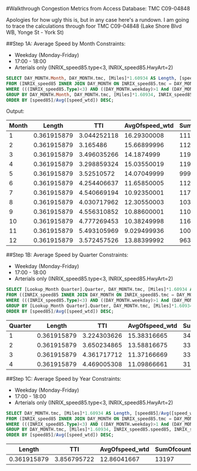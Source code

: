 #Walkthrough Congestion Metrics from Access Database: TMC C09-04848

Apologies for how ugly this is, but in any case here's a rundown. I am going to trace the calculations through foor TMC C09-04848 (Lake Shore Blvd WB, Yonge St - York St)

##Step 1A: Average Speed by Month
Constraints:

- Weekday (Monday-Friday)
- 17:00 - 18:00
- Arterials only (INRIX_speed85.type<3, INRIX_speed85.HwyArt=2)

```SQL
SELECT DAY_MONTH.Month, DAY_MONTH.tmc, [Miles]*1.60934 AS Length, [speed85]/Avg([speed_wtd]) AS TTI, Avg(DAY_MONTH.speed_wtd) AS AvgOfspeed_wtd, Sum(DAY_MONTH.Count) AS SumOfcount, Avg(DAY_MONTH.speed) AS AvgOfspeed, INRIX_speed85.speed85, INRIX_speed85.nightspeed INTO [Average Speed TTI Monthly AM]
FROM (INRIX_speed85 INNER JOIN DAY_MONTH ON INRIX_speed85.tmc = DAY_MONTH.tmc) INNER JOIN [Toronto City Inrix with Steeles] ON DAY_MONTH.tmc = [Toronto City Inrix with Steeles].Tmc
WHERE (((INRIX_speed85.Type)<3) AND ((DAY_MONTH.weekday)>1 And (DAY_MONTH.weekday)<7) AND ((DAY_MONTH.time15)>170 And (DAY_MONTH.time15)<180) AND ((INRIX_speed85.HwyArt)=2) AND (DAY_MONTH.tmc)="C09-04848"))
GROUP BY DAY_MONTH.Month, DAY_MONTH.tmc, [Miles]*1.60934, INRIX_speed85.speed85, INRIX_speed85.nightspeed
ORDER BY [speed85]/Avg([speed_wtd]) DESC;
```

Output:

| Month | Length      | TTI         | AvgOfspeed_wtd | SumOfcount | AvgOfspeed  | speed85 | nightspeed | 
|-------|-------------|-------------|----------------|------------|-------------|---------|------------| 
| 1     | 0.361915879 | 3.044252118 | 16.29300008    | 1115       | 16.88899989 | 49.6    | 34         | 
| 2     | 0.361915879 | 3.165486    | 15.66899996    | 1124       | 15.67350006 | 49.6    | 34         | 
| 3     | 0.361915879 | 3.496035266 | 14.1874999     | 1195       | 14.30849996 | 49.6    | 34         | 
| 4     | 0.361915879 | 3.298859324 | 15.03550019    | 1196       | 15.4295002  | 49.6    | 34         | 
| 5     | 0.361915879 | 3.52510572  | 14.07049999    | 999        | 14.17749996 | 49.6    | 34         | 
| 6     | 0.361915879 | 4.254406637 | 11.65850005    | 1122       | 11.60049996 | 49.6    | 34         | 
| 7     | 0.361915879 | 4.540669194 | 10.92350001    | 1173       | 11.1085001  | 49.6    | 34         | 
| 8     | 0.361915879 | 4.030717962 | 12.30550003    | 1032       | 12.30699992 | 49.6    | 34         | 
| 9     | 0.361915879 | 4.556310852 | 10.88600001    | 1105       | 11.13150001 | 49.6    | 34         | 
| 10    | 0.361915879 | 4.777269453 | 10.38249998    | 1164       | 10.54900002 | 49.6    | 34         | 
| 11    | 0.361915879 | 5.493105969 | 9.029499936    | 1009       | 8.980000091 | 49.6    | 34         | 
| 12    | 0.361915879 | 3.572457526 | 13.88399992    | 963        | 14.03099992 | 49.6    | 34         | 

##Step 1B: Average Speed by Quarter
Constraints:

- Weekday (Monday-Friday)
- 17:00 - 18:00
- Arterials only (INRIX_speed85.type<3, INRIX_speed85.HwyArt=2)

```SQL
SELECT [Lookup_Month Quarter].Quarter, DAY_MONTH.tmc, [Miles]*1.60934 AS Length, [speed85]/Avg([speed_wtd]) AS TTI, Avg(DAY_MONTH.speed_wtd) AS AvgOfspeed_wtd, Sum(DAY_MONTH.Count) AS SumOfcount, Avg(DAY_MONTH.speed) AS AvgOfspeed, INRIX_speed85.speed85, INRIX_speed85.nightspeed INTO [Average Speed TTI Quarterly AM]
FROM ((INRIX_speed85 INNER JOIN DAY_MONTH ON INRIX_speed85.tmc = DAY_MONTH.tmc) INNER JOIN [Toronto City Inrix with Steeles] ON DAY_MONTH.tmc = [Toronto City Inrix with Steeles].Tmc) INNER JOIN [Lookup_Month Quarter] ON DAY_MONTH.month = [Lookup_Month Quarter].Month
WHERE (((INRIX_speed85.Type)<3) AND ((DAY_MONTH.weekday)>1 And (DAY_MONTH.weekday)<7) AND ((DAY_MONTH.time15)>170 And (DAY_MONTH.time15)<180) AND ((INRIX_speed85.HwyArt)=2) AND (DAY_MONTH.tmc)="C09-04848")
GROUP BY [Lookup_Month Quarter].Quarter, DAY_MONTH.tmc, [Miles]*1.60934, INRIX_speed85.speed85, INRIX_speed85.nightspeed
ORDER BY [speed85]/Avg([speed_wtd]) DESC;
```

| Quarter | Length      | TTI         | AvgOfspeed_wtd | SumOfcount | AvgOfspeed  | speed85 | nightspeed | 
|---------|-------------|-------------|----------------|------------|-------------|---------|------------| 
| 1       | 0.361915879 | 3.224303626 | 15.38316665    | 3434       | 15.62366664 | 49.6    | 34         | 
| 2       | 0.361915879 | 3.650234865 | 13.58816675    | 3317       | 13.73583337 | 49.6    | 34         | 
| 3       | 0.361915879 | 4.361717712 | 11.37166669    | 3310       | 11.51566668 | 49.6    | 34         | 
| 4       | 0.361915879 | 4.469005308 | 11.09866661    | 3136       | 11.18666668 | 49.6    | 34         | 

##Step 1C: Average Speed by Year
Constraints:

- Weekday (Monday-Friday)
- 17:00 - 18:00
- Arterials only (INRIX_speed85.type<3, INRIX_speed85.HwyArt=2)

```SQL
SELECT DAY_MONTH.tmc, [Miles]*1.60934 AS Length, [speed85]/Avg([speed_wtd]) AS TTI, Avg(DAY_MONTH.speed_wtd) AS AvgOfspeed_wtd, Sum(DAY_MONTH.Count) AS SumOfcount, Avg(DAY_MONTH.speed) AS AvgOfspeed, INRIX_speed85.speed85, INRIX_speed85.nightspeed INTO [Average Speed TTI Annual AM]
FROM (INRIX_speed85 INNER JOIN DAY_MONTH ON INRIX_speed85.tmc = DAY_MONTH.tmc) INNER JOIN [Toronto City Inrix with Steeles] ON DAY_MONTH.tmc = [Toronto City Inrix with Steeles].Tmc
WHERE (((INRIX_speed85.Type)<3) AND ((DAY_MONTH.weekday)>1 And (DAY_MONTH.weekday)<7) AND ((DAY_MONTH.time15)>170 And (DAY_MONTH.time15)<180) AND ((INRIX_speed85.HwyArt)=2) AND (DAY_MONTH.tmc)="C09-04848")
GROUP BY DAY_MONTH.tmc, [Miles]*1.60934, INRIX_speed85.speed85, INRIX_speed85.nightspeed
ORDER BY [speed85]/Avg([speed_wtd]) DESC;
```

| Length      | TTI         | AvgOfspeed_wtd | SumOfcount | AvgOfspeed  | speed85 | nightspeed | 
|-------------|-------------|----------------|------------|-------------|---------|------------| 
| 0.361915879 | 3.856795722 | 12.86041667    | 13197      | 13.01545834 | 49.6    | 34         | 
